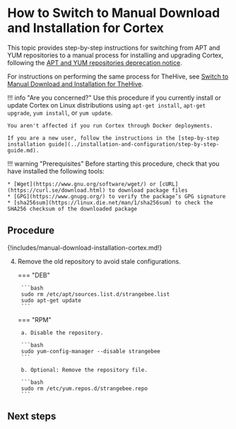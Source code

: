# How to Switch to Manual Download and Installation for Cortex

This topic provides step-by-step instructions for switching from APT and YUM repositories to a manual process for installing and upgrading Cortex, following the [APT and YUM repositories deprecation notice](apt-yum-deprecation-notice.md).

For instructions on performing the same process for TheHive, see [Switch to Manual Download and Installation for TheHive](../../thehive/operations/apt-yum-repositories-end/switch-to-manual-download-installation-thehive.md).

!!! info "Are you concerned?"
    Use this procedure if you currently install or update Cortex on Linux distributions using `apt-get install`, `apt-get upgrade`, `yum install`, or `yum update`.

    You aren't affected if you run Cortex through Docker deployments.

    If you are a new user, follow the instructions in the [step-by-step installation guide](../installation-and-configuration/step-by-step-guide.md).

!!! warning "Prerequisites"
    Before starting this procedure, check that you have installed the following tools:

    * [Wget](https://www.gnu.org/software/wget/) or [cURL](https://curl.se/download.html) to download package files
    * [GPG](https://www.gnupg.org/) to verify the package’s GPG signature
    * [sha256sum](https://linux.die.net/man/1/sha256sum) to check the SHA256 checksum of the downloaded package

<h2>Procedure</h2>

{!includes/manual-download-installation-cortex.md!}

4. Remove the old repository to avoid stale configurations.

    === "DEB"

        ```bash
        sudo rm /etc/apt/sources.list.d/strangebee.list
        sudo apt-get update
        ```

    === "RPM"

        a. Disable the repository.

        ```bash
        sudo yum-config-manager --disable strangebee
        ```

        b. Optional: Remove the repository file.

        ```bash
        sudo rm /etc/yum.repos.d/strangebee.repo
        ```

<h2>Next steps</h2>